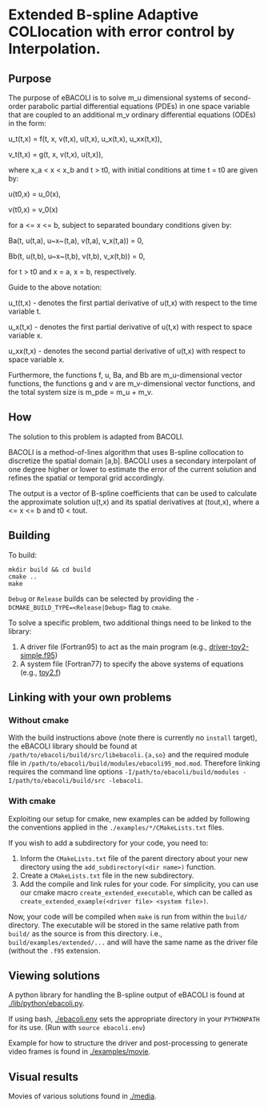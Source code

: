 # Extended B-spline Adaptive COLlocation with error control by Interpolation.

## Purpose

The purpose of eBACOLI is to solve m_u dimensional systems of second-order parabolic partial differential equations (PDEs) in one space variable that are coupled to an additional m_v ordinary differential equations (ODEs) in the form:

u_t(t,x) = f(t, x, v(t,x), u(t,x), u_x(t,x), u_xx(t,x)),

v_t(t,x) = g(t, x, v(t,x), u(t,x)),

where x\_a &lt; x &lt; x\_b and t &gt; t0, with initial conditions at time t = t0 are given by:

u(t0,x) = u\_0(x),

v(t0,x) = v\_0(x)

for a &lt;= x &lt;= b, subject to separated boundary conditions given by:

Ba(t, u(t,a), u~x~(t,a), v(t,a), v\_x(t,a)) = 0,

Bb(t, u(t,b), u~x~(t,b), v(t,b), v\_x(t,b)) = 0,

for t &gt; t0 and x = a, x = b, respectively.

Guide to the above notation:

u\_t(t,x) - denotes the first partial derivative of u(t,x) with respect to the time variable t.

u\_x(t,x) - denotes the first partial derivative of u(t,x) with respect to space variable x.

u\_xx(t,x) - denotes the second partial derivative of u(t,x) with respect to space variable x.

Furthermore, the functions f, u, Ba, and Bb are m\_u-dimensional vector functions, the functions g and v are m\_v-dimensional vector functions, and the total system size is m\_pde = m\_u + m\_v.

## How

The solution to this problem is adapted from BACOLI.

BACOLI is a method-of-lines algorithm that uses B-spline collocation to discretize the spatial domain \[a,b\]. BACOLI uses a secondary interpolant of one degree higher or lower to estimate the error of the current solution and refines the spatial or temporal grid accordingly.

The output is a vector of B-spline coefficients that can be used to calculate the approximate solution u(t,x) and its spatial derivatives at (tout,x), where a &lt;= x &lt;= b and t0 &lt; tout.

## Building

To build:
```
mkdir build && cd build
cmake ..
make
```

`Debug` or `Release` builds can be selected by providing the `-DCMAKE_BUILD_TYPE=<Release|Debug>` flag to `cmake`.

To solve a specific problem, two additional things need to be linked to the library:

1.  A driver file (Fortran95) to act as the main program (e.g., [driver-toy2-simple.f95](./examples/extended/driver-toy2-simple.f95))
2.  A system file (Fortran77) to specify the above systems of equations (e.g., [toy2.f](./examples/extended/toy2.f))

## Linking with your own problems

### Without cmake

With the build instructions above (note there is currently no `install` target), the eBACOLI library should be found at `/path/to/ebacoli/build/src/libebacoli.{a,so}` and the required module file in `/path/to/ebacoli/build/modules/ebacoli95_mod.mod`. Therefore linking requires the command line options `-I/path/to/ebacoli/build/modules -I/path/to/ebacoli/build/src -lebacoli`.

### With cmake

Exploiting our setup for cmake, new examples can be added by following the conventions applied in the  `./examples/*/CMakeLists.txt` files.

If you wish to add a subdirectory for your code, you need to:
1. Inform the `CMakeLists.txt` file of the parent directory about your new directory using the `add_subdirectory(<dir name>)` function.
2. Create a `CMakeLists.txt` file in the new subdirectory.
3. Add the compile and link rules for your code. For simplicity, you can use our cmake macro `create_extended_executable`, which can be called as `create_extended_example(<driver file> <system file>)`.

Now, your code will be compiled when `make` is run from within the `build/` directory. The executable will be stored in the same relative path from `build/` as the source is from this directory. i.e., `build/examples/extended/...` and will have the same name as the driver file (without the `.f95` extension.


## Viewing solutions

A python library for handling the B-spline output of eBACOLI is found at [./lib/python/ebacoli.py](./lib/python/ebacoli.py).

If using bash, [./ebacoli.env](./ebacoli.env) sets the appropriate directory in your `PYTHONPATH` for its use. (Run with `source ebacoli.env`)

Example for how to structure the driver and post-processing to generate video frames is found in [./examples/movie](./examples/movie).

Visual results
--------------

Movies of various solutions found in [./media](./media).
